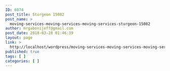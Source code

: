 ```yaml
---
ID: 6074
post_title: Sturgeon 15082
post_name: >
  moving-services-moving-services-moving-services-sturgeon-15082
author: mrgabonijeff@gmail.com
post_date: 2018-03-28 01:46:39
layout: page
link: >
  http://localhost/wordpress/moving-services-moving-services-moving-services-sturgeon-15082/
published: true
tags: [ ]
categories: [ ]
---
```

